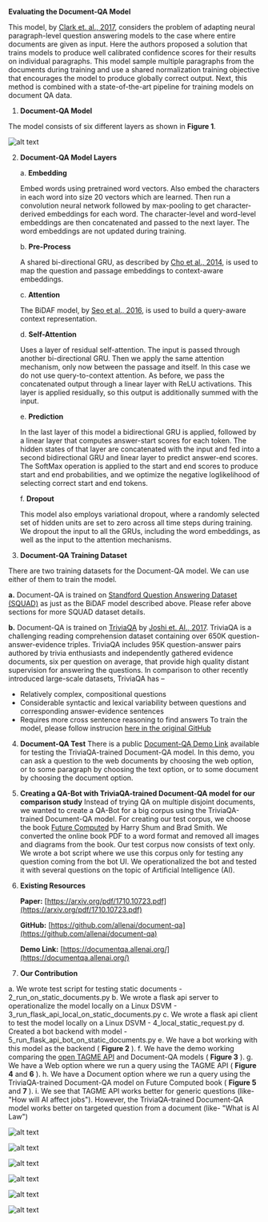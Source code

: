 **Evaluating the Document-QA Model**

This model, by [Clark et. al., 2017](https://arxiv.org/pdf/1710.10723.pdf), considers the problem of adapting neural paragraph-level question answering models to the case where entire documents are given as input. Here the authors proposed a solution that trains models to produce well calibrated confidence scores for their results on individual paragraphs. This model sample multiple paragraphs from the documents during training and use a shared normalization training objective that encourages the model to produce globally correct output. Next, this method is combined with a state-of-the-art pipeline for training models on document QA data.

1. **Document-QA Model**

The model consists of six different layers as shown in **Figure 1**.

![alt text](https://github.com/antriv/Transfer_Learning_Text/blob/master/Transfer_Learning/document-qa/screenshots/docqa1.PNG)


2. **Document-QA Model Layers**

    a. **Embedding**

    Embed words using pretrained word vectors. Also embed the characters in each word into size 20 vectors which are learned. Then run a convolution neural network followed by max-pooling to get character-derived embeddings for each word. The character-level and word-level embeddings are then concatenated and passed to the next layer. The word embeddings are not updated during training.

    b. **Pre-Process**

    A shared bi-directional GRU, as described by  [Cho et al., 2014](https://arxiv.org/pdf/1406.1078.pdf), is used to map the question and passage embeddings to context-aware embeddings.

    c. **Attention**

    The BiDAF model, by  [Seo et al., 2016](file:///h), is used to build a query-aware context representation.

    d. **Self-Attention**

    Uses a layer of residual self-attention. The input is passed through another bi-directional GRU. Then we apply the same attention mechanism, only now between the passage and itself. In this case we do not use query-to-context attention. As before, we pass the concatenated output through a linear layer with ReLU activations. This layer is applied residually, so this output is additionally summed with the input.

    e. **Prediction**

    In the last layer of this model a bidirectional GRU is applied, followed by a linear layer that computes answer-start scores for each token. The hidden states of that layer are concatenated with the input and fed into a second bidirectional GRU and linear layer to predict answer-end scores. The SoftMax operation is applied to the start and end scores to produce start and end probabilities, and we optimize the negative loglikelihood of selecting correct start and end tokens.

    f. **Dropout**

    This model also employs variational dropout, where a randomly selected set of hidden units are set to zero across all time steps during training. We dropout the input to all the GRUs, including the word embeddings, as well as the input to the attention mechanisms.

3. **Document-QA Training Dataset**

There are two training datasets for the Document-QA model. We can use either of them to train the model.

**a.** Document-QA is trained on [Standford Question Answering Dataset (SQUAD)](https://rajpurkar.github.io/SQuAD-explorer/) as just as the BiDAF model described above. Please refer above sections for more SQUAD dataset details.

**b.** Document-QA is trained on [TriviaQA](http://nlp.cs.washington.edu/triviaqa/) by [Joshi et. Al., 2017](https://arxiv.org/pdf/1705.03551.pdf). TriviaQA is a challenging reading comprehension dataset containing over 650K question-answer-evidence triples. TriviaQA includes 95K question-answer pairs authored by trivia enthusiasts and independently gathered evidence documents, six per question on average, that provide high quality distant supervision for answering the questions. In comparison to other recently introduced large-scale datasets, TriviaQA has –
  - Relatively complex, compositional questions
  - Considerable syntactic and lexical variability between questions and                                       corresponding answer-evidence sentences
  - Requires more cross sentence reasoning to find answers
To train the model, please follow instrucion [here in the original GitHub](https://github.com/antriv/Transfer_Learning_Text/blob/master/Transfer_Learning/document-qa/Instructions.md)


4. **Document-QA Test**
There is a public [Document-QA Demo Link](https://documentqa.allenai.org/) available for testing the TriviaQA-trained Document-QA model. In this demo, you can ask a question to the web documents by choosing the web option, or to some paragraph by choosing the text option, or to some document by choosing the document option.


5. **Creating a QA-Bot with TriviaQA-trained Document-QA model for our comparison study**
Instead of trying QA on multiple disjoint documents, we wanted to create a QA-Bot for a big corpus using the TriviaQA-trained Document-QA model. For creating our test corpus, we choose the book [Future Computed](https://msblob.blob.core.windows.net/ncmedia/2018/01/The-Future-Computed.pdf) by Harry Shum and Brad Smith. We converted the online book PDF to a word format and removed all images and diagrams from the book. Our test corpus now consists of text only. We wrote a bot script where we use this corpus only for testing any question coming from the bot UI. We operationalized the bot and tested it with several questions on the topic of Artificial Intelligence (AI).


6. **Existing Resources**

      **Paper:** [https://arxiv.org/pdf/1710.10723.pdf](https://arxiv.org/pdf/1710.10723.pdf)

      **GitHub:** [https://github.com/allenai/document-qa](https://github.com/allenai/document-qa)

      **Demo Link:** [https://documentqa.allenai.org/](https://documentqa.allenai.org/)
      
      

7. **Our Contribution**

a. We wrote test script for testing static documents - 2\_run\_on\_static\_documents.py
b. We wrote a flask api server to operationalize the model locally on a Linux DSVM -  3\_run\_flask\_api\_local\_on\_static\_documents.py
c. We wrote a flask api client to test the model locally on a Linux DSVM - 4\_local\_static\_request.py
d. Created a bot backend with model - 5\_run\_flask\_api\_bot\_on\_static\_documents.py
e. We have a bot working with this model as the backend ( **Figure 2** ).
f. We have the demo working comparing the [open TAGME API](https://tagme.d4science.org/tagme/) and Document-QA models ( **Figure 3** ).
g. We have a Web option where we run a query using the TAGME API ( **Figure 4** and **6** ).
h. We have a Document option where we run a query using the TriviaQA-trained Document-QA model on Future Computed book ( **Figure 5** and **7** ).
i. We see that TAGME API works better for generic questions (like- &quot;How will AI affect jobs&quot;). However, the TriviaQA-trained Document-QA model works better on targeted question from a document (like- &quot;What is AI Law&quot;)

![alt text](https://github.com/antriv/Transfer_Learning_Text/blob/master/Transfer_Learning/document-qa/screenshots/docqa2.PNG)

![alt text](https://github.com/antriv/Transfer_Learning_Text/blob/master/Transfer_Learning/document-qa/screenshots/docqa3.PNG)

![alt text](https://github.com/antriv/Transfer_Learning_Text/blob/master/Transfer_Learning/document-qa/screenshots/docqa4.PNG)

![alt text](https://github.com/antriv/Transfer_Learning_Text/blob/master/Transfer_Learning/document-qa/screenshots/docqa5.PNG)

![alt text](https://github.com/antriv/Transfer_Learning_Text/blob/master/Transfer_Learning/document-qa/screenshots/docqa6.PNG)

![alt text](https://github.com/antriv/Transfer_Learning_Text/blob/master/Transfer_Learning/document-qa/screenshots/docqa7.PNG)
